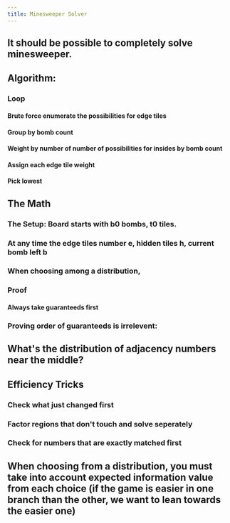 ```yaml
---
title: Minesweeper Solver
---
```


## It should be possible to completely solve minesweeper.

## Algorithm:
### Loop
#### Brute force enumerate the possibilities for edge tiles

#### Group by bomb count

#### Weight by number of number of possibilities for insides by bomb count

#### Assign each edge tile weight

#### Pick lowest

## The Math
### The Setup: Board starts with b0 bombs, t0 tiles.

### At any time the edge tiles number e, hidden tiles h, current bomb left b

### When choosing among a distribution, 

### **Proof**
#### **Always take guaranteeds first**

#### 

### Proving order of guaranteeds is irrelevent:
#### 

## What's the distribution of adjacency numbers near the middle?

## Efficiency Tricks
### Check what just changed first

### Factor regions that don't touch and solve seperately

### Check for numbers that are exactly matched first

## When choosing from a distribution, you must take into account expected information value from each choice (if the game is easier in one branch than the other, we want to lean towards the easier one)

